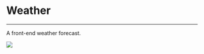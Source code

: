 # Weather

<hr>

A front-end weather forecast.

![](https://img.shields.io/github/last-commit/caodoc/weather?style="flat-square"&color="94a4ff")